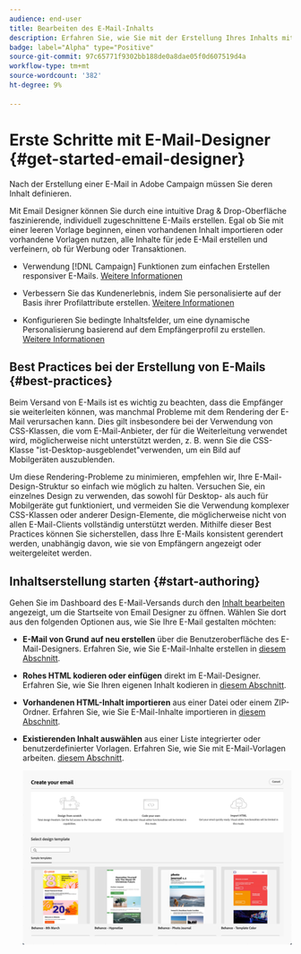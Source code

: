 ```yaml
---
audience: end-user
title: Bearbeiten des E-Mail-Inhalts
description: Erfahren Sie, wie Sie mit der Erstellung Ihres Inhalts mit Email Designer in der Web-Benutzeroberfläche von Campaign beginnen
badge: label="Alpha" type="Positive"
source-git-commit: 97c65771f9302bb188de0a8dae05f0d607519d4a
workflow-type: tm+mt
source-wordcount: '382'
ht-degree: 9%

---
```


# Erste Schritte mit E-Mail-Designer {#get-started-email-designer}

Nach der Erstellung einer E-Mail in Adobe Campaign müssen Sie deren Inhalt definieren.

Mit Email Designer können Sie durch eine intuitive Drag &amp; Drop-Oberfläche faszinierende, individuell zugeschnittene E-Mails erstellen. Egal ob Sie mit einer leeren Vorlage beginnen, einen vorhandenen Inhalt importieren oder vorhandene Vorlagen nutzen, alle Inhalte für jede E-Mail erstellen und verfeinern, ob für Werbung oder Transaktionen.

<!--Built to deliver HTML optimized for responsive design, the Email Designer allows you to easily define and apply visibility conditions and dynamic content to an email, template, or fragment directly through the user interface. You can seamlessly switch between the drag and drop interface and HTML code at the click of a button.

The Email Designer allows you to create email content and email content templates. It is compatible with simple emails, transactional emails, A/B test emails, multilingual emails, and recurring emails.-->

* Verwendung [!DNL Campaign] Funktionen zum einfachen Erstellen responsiver E-Mails. [Weitere Informationen](create-email-content.md)

* Verbessern Sie das Kundenerlebnis, indem Sie personalisierte auf der Basis ihrer Profilattribute erstellen. [Weitere Informationen](../personalization/personalize.md)

* Konfigurieren Sie bedingte Inhaltsfelder, um eine dynamische Personalisierung basierend auf dem Empfängerprofil zu erstellen. [Weitere Informationen](../personalization/conditions.md)

## Best Practices bei der Erstellung von E-Mails {#best-practices}

Beim Versand von E-Mails ist es wichtig zu beachten, dass die Empfänger sie weiterleiten können, was manchmal Probleme mit dem Rendering der E-Mail verursachen kann. Dies gilt insbesondere bei der Verwendung von CSS-Klassen, die vom E-Mail-Anbieter, der für die Weiterleitung verwendet wird, möglicherweise nicht unterstützt werden, z. B. wenn Sie die CSS-Klasse &quot;ist-Desktop-ausgeblendet&quot;verwenden, um ein Bild auf Mobilgeräten auszublenden.

Um diese Rendering-Probleme zu minimieren, empfehlen wir, Ihre E-Mail-Design-Struktur so einfach wie möglich zu halten. Versuchen Sie, ein einzelnes Design zu verwenden, das sowohl für Desktop- als auch für Mobilgeräte gut funktioniert, und vermeiden Sie die Verwendung komplexer CSS-Klassen oder anderer Design-Elemente, die möglicherweise nicht von allen E-Mail-Clients vollständig unterstützt werden. Mithilfe dieser Best Practices können Sie sicherstellen, dass Ihre E-Mails konsistent gerendert werden, unabhängig davon, wie sie von Empfängern angezeigt oder weitergeleitet werden.

## Inhaltserstellung starten {#start-authoring}

Gehen Sie im Dashboard des E-Mail-Versands durch den [Inhalt bearbeiten](edit-content.md) angezeigt, um die Startseite von Email Designer zu öffnen. Wählen Sie dort aus den folgenden Optionen aus, wie Sie Ihre E-Mail gestalten möchten:

* **E-Mail von Grund auf neu erstellen** über die Benutzeroberfläche des E-Mail-Designers. Erfahren Sie, wie Sie E-Mail-Inhalte erstellen in [diesem Abschnitt](create-email-content.md).

* **Rohes HTML kodieren oder einfügen** direkt im E-Mail-Designer. Erfahren Sie, wie Sie Ihren eigenen Inhalt kodieren in [diesem Abschnitt](code-content.md).

* **Vorhandenen HTML-Inhalt importieren** aus einer Datei oder einem ZIP-Ordner. Erfahren Sie, wie Sie E-Mail-Inhalte importieren in [diesem Abschnitt](existing-content.md).

* **Existierenden Inhalt auswählen** aus einer Liste integrierter oder benutzerdefinierter Vorlagen. Erfahren Sie, wie Sie mit E-Mail-Vorlagen arbeiten. [diesem Abschnitt](email-templates.md).

  ![](assets/email_designer_create_options.png)

